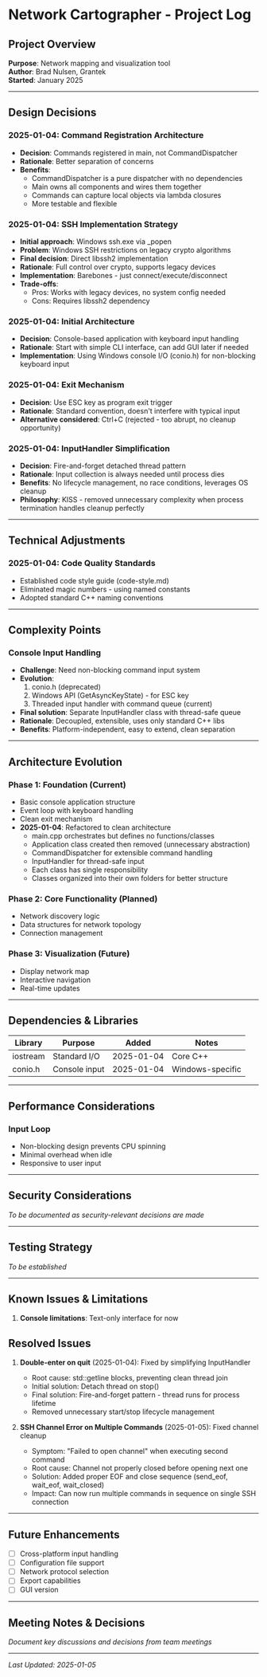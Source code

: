 # Network Cartographer - Project Log

## Project Overview
**Purpose**: Network mapping and visualization tool  
**Author**: Brad Nulsen, Grantek  
**Started**: January 2025  

---

## Design Decisions

### 2025-01-04: Command Registration Architecture  
- **Decision**: Commands registered in main, not CommandDispatcher
- **Rationale**: Better separation of concerns
- **Benefits**:
  - CommandDispatcher is a pure dispatcher with no dependencies
  - Main owns all components and wires them together
  - Commands can capture local objects via lambda closures
  - More testable and flexible

### 2025-01-04: SSH Implementation Strategy
- **Initial approach**: Windows ssh.exe via _popen
- **Problem**: Windows SSH restrictions on legacy crypto algorithms
- **Final decision**: Direct libssh2 implementation
- **Rationale**: Full control over crypto, supports legacy devices
- **Implementation**: Barebones - just connect/execute/disconnect
- **Trade-offs**: 
  - Pros: Works with legacy devices, no system config needed
  - Cons: Requires libssh2 dependency

### 2025-01-04: Initial Architecture
- **Decision**: Console-based application with keyboard input handling
- **Rationale**: Start with simple CLI interface, can add GUI later if needed
- **Implementation**: Using Windows console I/O (conio.h) for non-blocking keyboard input

### 2025-01-04: Exit Mechanism
- **Decision**: Use ESC key as program exit trigger
- **Rationale**: Standard convention, doesn't interfere with typical input
- **Alternative considered**: Ctrl+C (rejected - too abrupt, no cleanup opportunity)

### 2025-01-04: InputHandler Simplification
- **Decision**: Fire-and-forget detached thread pattern
- **Rationale**: Input collection is always needed until process dies
- **Benefits**: No lifecycle management, no race conditions, leverages OS cleanup
- **Philosophy**: KISS - removed unnecessary complexity when process termination handles cleanup perfectly

---

## Technical Adjustments

### 2025-01-04: Code Quality Standards
- Established code style guide (code-style.md)
- Eliminated magic numbers - using named constants
- Adopted standard C++ naming conventions

---

## Complexity Points

### Console Input Handling
- **Challenge**: Need non-blocking command input system
- **Evolution**:
  1. conio.h (deprecated)
  2. Windows API (GetAsyncKeyState) - for ESC key
  3. Threaded input handler with command queue (current)
- **Final solution**: Separate InputHandler class with thread-safe queue
- **Rationale**: Decoupled, extensible, uses only standard C++ libs
- **Benefits**: Platform-independent, easy to extend, clean separation

---

## Architecture Evolution

### Phase 1: Foundation (Current)
- Basic console application structure
- Event loop with keyboard handling  
- Clean exit mechanism
- **2025-01-04**: Refactored to clean architecture
  - main.cpp orchestrates but defines no functions/classes
  - Application class created then removed (unnecessary abstraction)
  - CommandDispatcher for extensible command handling
  - InputHandler for thread-safe input
  - Each class has single responsibility
  - Classes organized into their own folders for better structure

### Phase 2: Core Functionality (Planned)
- Network discovery logic
- Data structures for network topology
- Connection management

### Phase 3: Visualization (Future)
- Display network map
- Interactive navigation
- Real-time updates

---

## Dependencies & Libraries

| Library | Purpose | Added | Notes |
|---------|---------|-------|-------|
| iostream | Standard I/O | 2025-01-04 | Core C++ |
| conio.h | Console input | 2025-01-04 | Windows-specific |

---

## Performance Considerations

### Input Loop
- Non-blocking design prevents CPU spinning
- Minimal overhead when idle
- Responsive to user input

---

## Security Considerations

*To be documented as security-relevant decisions are made*

---

## Testing Strategy

*To be established*

---

## Known Issues & Limitations

1. **Console limitations**: Text-only interface for now

## Resolved Issues

1. **Double-enter on quit** (2025-01-04): Fixed by simplifying InputHandler
   - Root cause: std::getline blocks, preventing clean thread join
   - Initial solution: Detach thread on stop()
   - Final solution: Fire-and-forget pattern - thread runs for process lifetime
   - Removed unnecessary start/stop lifecycle management

2. **SSH Channel Error on Multiple Commands** (2025-01-05): Fixed channel cleanup
   - Symptom: "Failed to open channel" when executing second command
   - Root cause: Channel not properly closed before opening next one
   - Solution: Added proper EOF and close sequence (send_eof, wait_eof, wait_closed)
   - Impact: Can now run multiple commands in sequence on single SSH connection

---

## Future Enhancements

- [ ] Cross-platform input handling
- [ ] Configuration file support
- [ ] Network protocol selection
- [ ] Export capabilities
- [ ] GUI version

---

## Meeting Notes & Decisions

*Document key discussions and decisions from team meetings*

---

*Last Updated: 2025-01-05*